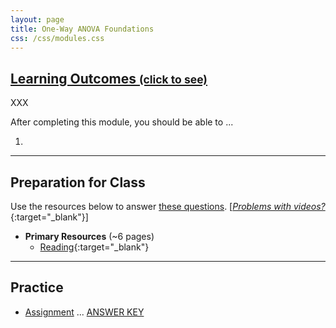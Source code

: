 ```yaml
---
layout: page
title: One-Way ANOVA Foundations
css: /css/modules.css
---
```


<div class="panel-group-ILOs">
  <div class="panel panel-default">
    <div class="panel-heading">
      <h2 class="panel-title">
        <a data-toggle="collapse" href="#ILOs">Learning Outcomes <small>(click to see)</small></a>
      </h2>
    </div>
    <div id="ILOs" class="panel-collapse collapse">
      <div class="panel-body">
XXX
<p>After completing this module, you should be able to ...</p>

<ol>
  <li></li>
</ol>
      </div>
    </div>
  </div>
</div>

----

## Preparation for Class
Use the resources below to answer [these questions](prep/ANOVA1Foundations). [[*Problems with videos?*](../resources/FAQs/videos){:target="_blank"}]

* **Primary Resources** (~6 pages)
  * [Reading](readings/ANOVA1Foundations){:target="_blank"}

----

## Practice

* [Assignment](ce/ANOVA1Foundations_CE1) ... [ANSWER KEY](cex/KEY_ANOVA1Foundations_CE)
